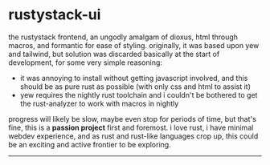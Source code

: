 # rustystack-ui
the rustystack frontend, an ungodly amalgam of dioxus, html through macros, and formantic for ease of styling.
originally, it was based upon yew and tailwind, but solution was discarded basically at the start of development, for some very simple reasoning:
- it was annoying to install without getting javascript involved, and this should be as pure rust as possible (with only css and html to assist it)
- yew requires the nightly rust toolchain and i couldn't be bothered to get the rust-analyzer to work with macros in nightly

progress will likely be slow, maybe even stop for periods of time, but that's fine, this is a **passion project** first and foremost.
i love rust, i have minimal webdev experience, and as rust and rust-like languages crop up, this could be an exciting and active frontier to be exploring.
***
